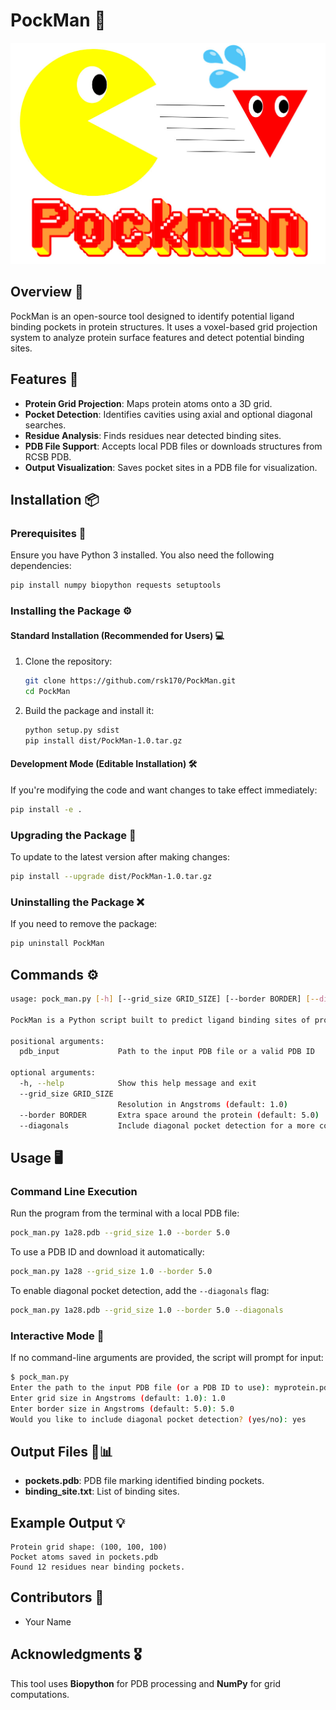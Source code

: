 # PockMan 🔎

![Logo](img/logo.jpeg)

## Overview 🎯

PockMan is an open-source tool designed to identify potential ligand binding pockets in protein structures. It uses a voxel-based grid projection system to analyze protein surface features and detect potential binding sites.

## Features 🔬

- **Protein Grid Projection**: Maps protein atoms onto a 3D grid.
- **Pocket Detection**: Identifies cavities using axial and optional diagonal searches.
- **Residue Analysis**: Finds residues near detected binding sites.
- **PDB File Support**: Accepts local PDB files or downloads structures from RCSB PDB.
- **Output Visualization**: Saves pocket sites in a PDB file for visualization.

## Installation 📦

### Prerequisites 🐍

Ensure you have Python 3 installed. You also need the following dependencies:

```bash
pip install numpy biopython requests setuptools
```

### Installing the Package ⚙️

#### **Standard Installation (Recommended for Users) 💻**
1. Clone the repository:
   ```bash
   git clone https://github.com/rsk170/PockMan.git
   cd PockMan
   ```
2. Build the package and install it:
   ```bash
   python setup.py sdist
   pip install dist/PockMan-1.0.tar.gz
   ```

#### **Development Mode (Editable Installation) 🛠️**
If you're modifying the code and want changes to take effect immediately:
```bash
pip install -e .
```

### Upgrading the Package 🔄

To update to the latest version after making changes:
```bash
pip install --upgrade dist/PockMan-1.0.tar.gz
```

### Uninstalling the Package ❌

If you need to remove the package:
```bash
pip uninstall PockMan
```

## Commands ⚙️
```bash
usage: pock_man.py [-h] [--grid_size GRID_SIZE] [--border BORDER] [--diagonals] pdb_input

PockMan is a Python script built to predict ligand binding sites of proteins from their .pdb files.

positional arguments:
  pdb_input             Path to the input PDB file or a valid PDB ID

optional arguments:
  -h, --help            Show this help message and exit
  --grid_size GRID_SIZE
                        Resolution in Angstroms (default: 1.0)
  --border BORDER       Extra space around the protein (default: 5.0)
  --diagonals           Include diagonal pocket detection for a more comprehensive search.
```


## Usage 🖥️

### Command Line Execution
Run the program from the terminal with a local PDB file:
```bash
pock_man.py 1a28.pdb --grid_size 1.0 --border 5.0
```

To use a PDB ID and download it automatically:
```bash
pock_man.py 1a28 --grid_size 1.0 --border 5.0
```

To enable diagonal pocket detection, add the `--diagonals` flag:
```bash
pock_man.py 1a28.pdb --grid_size 1.0 --border 5.0 --diagonals
```

### Interactive Mode 📝
If no command-line arguments are provided, the script will prompt for input:
```bash
$ pock_man.py
Enter the path to the input PDB file (or a PDB ID to use): myprotein.pdb
Enter grid size in Angstroms (default: 1.0): 1.0
Enter border size in Angstroms (default: 5.0): 5.0
Would you like to include diagonal pocket detection? (yes/no): yes
```

## Output Files 📂📊
- **pockets.pdb**: PDB file marking identified binding pockets.
- **binding_site.txt**: List of binding sites.

## Example Output 💡
```
Protein grid shape: (100, 100, 100)
Pocket atoms saved in pockets.pdb
Found 12 residues near binding pockets.
```

## Contributors 👥
- Your Name

## Acknowledgments 🎖️
This tool uses **Biopython** for PDB processing and **NumPy** for grid computations.